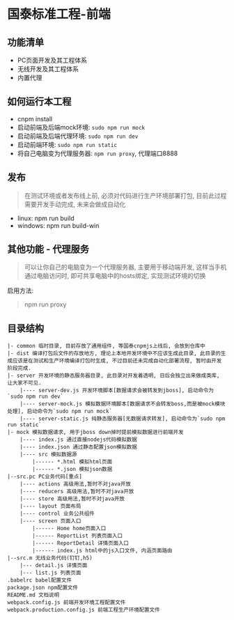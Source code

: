 # 国泰标准工程-前端

## 功能清单

- PC页面开发及其工程体系
- 无线开发及其工程体系
- 内置代理


## 如何运行本工程

* cnpm install
* 启动前端及后端mock环境: `sudo npm run mock`
* 启动前端及后端代理环境: `sudo npm run dev`
* 启动前端环境: `sudo npm run static`
* 将自己电脑变为代理服务器: `npm run proxy`, 代理端口8888

## 发布

> 在测试环境或者发布线上前, 必须对代码进行生产环境部署打包, 目前此过程需要开发手动完成, 未来会做成自动化

* linux: npm run build
* windows: npm run build-win

## 其他功能 - 代理服务

> 可以让你自己的电脑变为一个代理服务器, 主要用于移动端开发, 这样当手机通过电脑访问时, 即可共享电脑中的hosts绑定, 实现测试环境的切换

启用方法:

> npm run proxy


## 目录结构

```
|- common 临时目录, 目前存放了通用组件, 等国泰cnpmjs上线后, 会放到仓库中
|- dist 编译打包后文件的存放地方, 理论上本地开发环境中不应该生成此目录, 此目录的生成应该是在测试和生产环境编译打包时生成, 不过目前还未完成自动化部署流程, 暂时由开发阶段完成.
|- server 开发环境的静态服务器目录, 此目录对开发着透明, 日后会独立出来做成类库, 让大家不可见.
    |---- server-dev.js 开发环境脚本[数据请求会被转发到jboss], 启动命令为`sudo npm run dev`
    |---- server-mock.js 模拟数据环境脚本[数据请求不会转发boss,而是被mock模块处理], 启动命令为`sudo npm run mock`
    |---- server-static.js 纯静态服务器[无数据请求转发], 启动命令为`sudo npm run static`
|- mock 模拟数据请求, 用于jboss down掉时提前模拟数据进行前端开发
    |---- index.js 通过直接nodejs代码模拟数据
    |---- index.json 通过静态配置json模拟数据
    |---- src 模拟数据源
        |------ *.html 模拟html页面
        |------ *.json 模拟json数据
|--src.pc PC业务代码[重点]
    |---- actions 高级用法,暂时不对java开放
    |---- reducers 高级用法,暂时不对java开放
    |---- store 高级用法,暂时不对java开放
    |---- layout 页面布局
    |---- control 业务公共组件
    |---- screen 页面入口
        |------ Home home页面入口
        |------ ReportList 列表页面入口
        |------ ReportDetail 详情页面入口
        |------ index.js html中的js入口文件, 内涵页面路由
|--src.m 无线业务代码(钉钉,h5)
    |--- detail.js 详情页面
    |--- list.js 列表页面
.babelrc babel配置文件
package.json npm配置文件
README.md 文档说明
webpack.config.js 前端开发环境工程配置文件
webpack.production.config.js 前端工程生产环境配置文件
```

